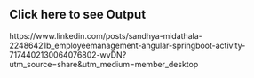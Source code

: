 <h2> Click here to see Output</h2>
https://www.linkedin.com/posts/sandhya-midathala-22486421b_employeemanagement-angular-springboot-activity-7174402130064076802-wvDN?utm_source=share&utm_medium=member_desktop
